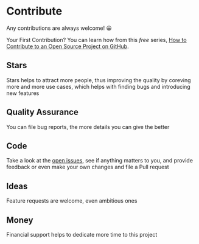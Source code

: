 # Contribute

Any contributions are always welcome! 😀

Your First Contribution? You can learn how from this _free_ series, [How to Contribute to an Open Source Project on GitHub](https://egghead.io/series/how-to-contribute-to-an-open-source-project-on-github).

## Stars

Stars helps to attract more people, thus improving the quality by coreving more and more use cases, which helps with finding bugs and introducing new features

## Quality Assurance

You can file bug reports, the more details you can give the better

## Code

Take a look at the [open issues](https://github.com/Anidetrix/rollup-plugin-styles/issues), see if anything matters to you, and provide feedback or even make your own changes and file a Pull request

## Ideas

Feature requests are welcome, even ambitious ones

## Money

Financial support helps to dedicate more time to this project
